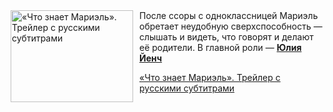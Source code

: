 <!--2025-05-30 11:00:44-->
<div class="yb">
  <div class="rss kino_kino"><a href="https://www.kino-teatr.ru/video/49989/" title="«Что знает Мариэль». Трейлер с русскими субтитрами"><img src="https://www.kino-teatr.ru/video/9/8/49989/poster.jpg" width="196" height="147" align="left" hspace="5" style="margin: 0px 10px 0px 5px" alt="«Что знает Мариэль». Трейлер с русскими субтитрами"/></a>После ссоры с одноклассницей Мариэль обретает неудобную сверхспособность — слышать и видеть, что говорят и делают её родители. В главной роли — <a href=https://www.kino-teatr.ru/kino/acter/w/euro/63739/bio/ target=_blank><strong>Юлия Йенч</strong></a> <p class="titl"><a href="https://www.kino-teatr.ru/video/49989/">«Что знает Мариэль». Трейлер с русскими субтитрами</a></p></div>
</div>
